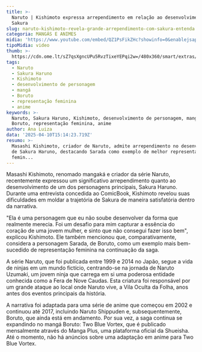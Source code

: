 ```yaml
---
title: >-
  Naruto | Kishimoto expressa arrependimento em relação ao desenvolvimento de
  Sakura
slug: naruto-kishimoto-revela-grande-arrependimento-com-sakura-entenda
categoria: MANGÁS E ANIMES
midia: 'https://www.youtube.com/embed/QZ1PsFikZHc?showinfo=0&enablejsapi=1'
tipoMidia: video
thumb: >-
  https://cdn.ome.lt/sZ7qsXgncUPu5RvzTixeYEPqi2w=/480x360/smart/extras/conteudos/omelete_THUMB_93_BiyRA0D.png
tags:
  - Naruto
  - Sakura Haruno
  - Kishimoto
  - desenvolvimento de personagem
  - mangá
  - Boruto
  - representação feminina
  - anime
keywords: >-
  Naruto, Sakura Haruno, Kishimoto, desenvolvimento de personagem, mangá,
  Boruto, representação feminina, anime
author: Ana Luiza
data: '2025-04-10T15:14:23.719Z'
resumo: >-
  Masashi Kishimoto, criador de Naruto, admite arrependimento no desenvolvimento
  de Sakura Haruno, destacando Sarada como exemplo de melhor representação
  femin...
---
```


Masashi Kishimoto, renomado mangaká e criador da série Naruto, recentemente expressou um significativo arrependimento quanto ao desenvolvimento de um dos personagens principais, Sakura Haruno. Durante uma entrevista concedida ao ComicBook, Kishimoto revelou suas dificuldades em moldar a trajetória de Sakura de maneira satisfatória dentro da narrativa.

"Ela é uma personagem que eu não soube desenvolver da forma que realmente merecia. Foi um desafio para mim capturar a essência do coração de uma jovem mulher, e sinto que não consegui fazer isso bem", explicou Kishimoto. Ele também mencionou que, comparativamente, considera a personagem Sarada, de Boruto, como um exemplo mais bem-sucedido de representação feminina na continuação da saga.

A série Naruto, que foi publicada entre 1999 e 2014 no Japão, segue a vida de ninjas em um mundo fictício, centrando-se na jornada de Naruto Uzumaki, um jovem ninja que carrega em si uma poderosa entidade conhecida como a Fera de Nove Caudas. Esta criatura foi responsável por um grande ataque ao local onde Naruto vive, a Vila Oculta da Folha, anos antes dos eventos principais da história.

A narrativa foi adaptada para uma série de anime que começou em 2002 e continuou até 2017, incluindo Naruto Shippuden e, subsequentemente, Boruto, que ainda está em andamento. Por sua vez, a saga continua se expandindo no mangá Boruto: Two Blue Vortex, que é publicado mensalmente através do Manga Plus, uma plataforma oficial da Shueisha. Até o momento, não há anúncios sobre uma adaptação em anime para Two Blue Vortex.
